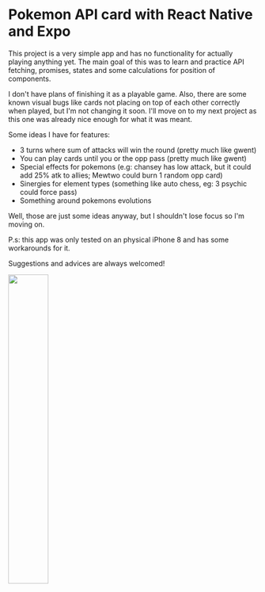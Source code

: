 # Pokemon API card with React Native and Expo

This project is a very simple app and has no functionality for actually playing anything yet. The main goal of this was to learn and practice API fetching, promises, states and some calculations for position of components.

I don't have plans of finishing it as a playable game. Also, there are some known visual bugs like cards not placing on top of each other correctly when played, but I'm not changing it soon. I'll move on to my next project as this one was already nice enough for what it was meant.

Some ideas I have for features:
- 3 turns where sum of attacks will win the round (pretty much like gwent)
- You can play cards until you or the opp pass (pretty much like gwent)
- Special effects for pokemons (e.g: chansey has low attack, but it could add 25% atk to allies; Mewtwo could burn 1 random opp card)
- Sinergies for element types (something like auto chess, eg: 3 psychic could force pass)
- Something around pokemons evolutions

Well, those are just some ideas anyway, but I shouldn't lose focus so I'm moving on.

P.s: this app was only tested on an physical iPhone 8 and has some workarounds for it.

Suggestions and advices are always welcomed!


<img src="https://github.com/caickdias/pokemon-api-practice/blob/main/examples/25fps-10sec.gif" width="40%" height="40%"/>

